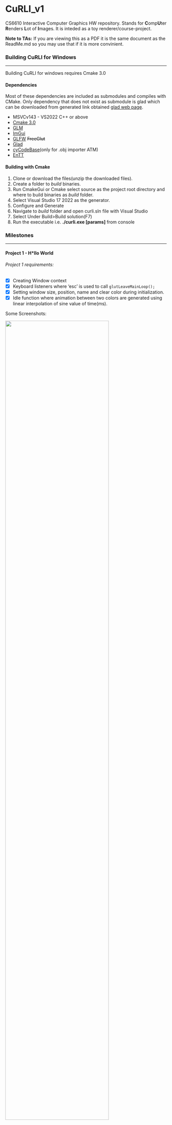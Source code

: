 # CuRLI_v1
CS6610 Interactive Computer Graphics HW repository. Stands for **C**omp**U**ter **R**enders **L**ot of **I**mages. It is inteded as a toy renderer/course-project.

**Note to TAs:** If you are viewing this as a PDF it is the same document as the ReadMe.md so you may use that if it is more convinient. 


### Building CuRLI for Windows
---
Building CuRLI for windows requires Cmake 3.0
#### Dependencies 
Most of these dependencies are included as submodules and compiles with CMake. Only dependency that does not exist as submodule is glad which can be downloaded from generated link obtained [glad web page](https://glad.dav1d.de/).
- MSVCv143 - VS2022 C++ or above
- [Cmake 3.0](https://cmake.org/)
- [GLM](https://github.com/g-truc/glm)
- [ImGui](https://github.com/ocornut/imgui)
- [GLFW](https://github.com/glfw/glfw) ~~FreeGlut~~
- [Glad](https://glad.dav1d.de/#language=c&specification=gl&api=gl%3D4.6&api=gles1%3Dnone&api=gles2%3Dnone&api=glsc2%3Dnone&profile=compatibility&loader=on)
- [cyCodeBase](http://www.cemyuksel.com/cyCodeBase/)(only for .obj importer ATM)
- [EnTT](https://github.com/skypjack/entt)

#### Building with Cmake
1. Clone or download the files(unzip the downloaded files).
2. Create a folder to *build* binaries.
3. Run CmakeGui or Cmake select source as the project root directory and where to build binaries as *build* folder.
4. Select Visual Studio 17 2022 as the generator.
5. Configure and Generate
6. Navigate to *build* folder and open curli.sln file with Visual Studio
7. Select Under Build>Build solution(F7)
8. Run the executable i.e. **./curli.exe [params]** from console

### Milestones
---
#### Project 1 - H*llo World
###### Project 1 requirements:
- [x] Creating Window context
- [x] Keyboard listeners where ‘esc’ is used to call `glutLeaveMainLoop();`
- [x] Setting window size, position, name and clear color during initialization.
- [x] Idle function where animation between two colors are generated using linear interpolation of sine value of time(ms).
  
Some Screenshots:

<img src="./images/pr1_1.jpg" width=80%>
<img src="./images/pr1_2.jpg" width=80%>

---

#### Project 2 - Transformations
###### Project 2 requirements:
- [x] Integrated `cyTriMesh` class to load .obj files from console arguments. Now path to a .obj mesh needs to be given to executable as the first argument as follows: `./curli.exe path/to/mesh`
- [x] Implemented very simple shaders (/assets/shaders/simple/...) to transform and render vertex points in a constant single color as `GL_POINTS`.
- [x] Implemented tarball controlled lookAt camera where `left mouse button + drag` adjusts two angles of the camera and `right mouse button + drag` adjusts the distance of the camera to *center*.
- [x] Programmed a Imgui window and keyboard shortcuts that allows reloading(`F5`) and recompiling(`F6`) of the shader files. This means that one can edit shader files after curli launches, pressing F5 and F6 will use the edited shaders if compilation is successful.
- [x] Imgui window also includes a button that recenters camera(`F1`) to the mesh center point.
- [x] Pressing `P` also lets user switch between orthographic and perspective projection types.
###### Additional Features:
- [Curiously recurring template pattern](https://en.cppreference.com/w/cpp/language/crtp) has been utulized to have staged renderers and application.
    - Application stages are: `Initialize()`, `Render()`, `DrawGui()`, `Terminate()`.Render and DrawGui are called in a render loop. 
  - Each renderer `A` that implements base class `Renderer<A>` will need to override `Start()` `PreUpdate()` `Update()` and `End()`. These functions are called on various stages of the application allowing custimizable renderers to be written.
- Also programmed a simple event dispatcher system which gets the input&windowing events by `glfw` to be queued. The queued event is resolved in render loop.
  - Each renderer has the option to override certain event calls dispatched by the system if the fuctions are overriden they are called by the `dispatchEvent()`
- Inside `PreUpdate()` function of this projects renderer (`TeapotRenderer`) I set the model matrix of the teapot to a rotation matrix that updates the angle over time. This causes teapot to revolve around itself.

Some Screenshots:

<img src="./images/pr2_1.png" width=80%>
<img src="./images/pr2_2.png" width=80%>

---
#### Project 3 - Shading
###### Project 3 requirements:
- [x] Displayed triangles instead of points
- [x] Uploaded and transforming vertex normals using inverse transpose of model view matrix
- [x] Imlemented Blinn-Phong shading in view space using half angles.
- [x] Added orbital controls to the first point light source inserted into the scene.
###### Additional Features:
- Integrated EnTT --- an entity-component system.
  - Using EnTT several components have been developed:
    - `CLight`: Illuminates the scene currently only as point light but soon other types will be implemented.
    - `CTransform`: A transform component that is traditionally used to generate model matrices for shaders
    - `CTriMesh`: Wrapper for cyTriMesh allows entities to have geometry
    - `CVertexArrayObject`: Allows geometry to be drawn using bound VBOs and EBO(optional). Automaticly handles and selects which draw calls to make.
- Implemented `OpenGLProgram` abstraction which alows convenience binding shaders and uploading uniforms.
- Using the ECS I let shaders render multiple light sources over multiple objects.

Some Screenshots:

<img src="./images/pr3_1.png" width=80%>
<img src="./images/pr3_2.png" width=80%>

---
#### Physically Based Animation - Assignment 1
###### A simple one-particle system:
- [x] Rendering and shading 3D sphere as a particle.
- [x] `LShift + Mouse drag` can interactively apply force.
- [x] 3D arrow as force vector indicator.
- [x] Programmable VelocityField2D component with respective UI to add/remove from the scene.
- [x] Programmable ForceField2D component with respective UI to add/remove from the scene.
- [x] Euler integrator (explicit or implicit) and its selection UI.
- [x] BoundingBox class with VertexArrayObject component so it can be drawn as GL_LINES.

Some Screenshots:

<img src="./images/pra1_1.png" width=80%>

#### Project 4 - Textures
###### Project 4 requirements:
- [X] Load and parse .mtl files associated with .obj files.
- [X] Load and decode .png files as textures.
- [X] Use cmdline to read .obj files 
  - Usage `-model --path ../path/to/your.obj`
  - Appending `--rb` after `-model` tag attaches `CRigidBody` component to the model which includes this object in WIP physics events.
- [X] Display textures properly on the object.
- [x] Include the specular texture, specified in the mtl file, for adjusting the specular color of the object.

###### Additional Features:
- Improved UI using ImGUI and EnTT.
  - Now scene objects are displayed in a list.
  - Selecting an object from a list allows user to see different components attached to the object.
- Using the Top menu bar user can load .obj files.
  - `File>import .obj file`
- Again using the top menu bar user can add components to the selected scene object.
  - Under `Edit > Attach component`
- User can also create empty entities to attach objects to it using `Edit>Create Entity`


Some Screenshots:

<img src="./images/pr4_1.png" width=80%>
<img src="./images/pr4_2.png" width=80%>

#### Project 5 - Render Buffers
###### Project 5 requirements:
- [X] Loads and parses `.obj` files as command-line arguments.
   - Usage `-model --path ../path/to/your.obj`
   - For this specific example to work call the program with a plane.obj file provided inside assets. I have set up a scene for easy grading
- [X] The objects are rendered with the textures coupled with their `.obj` and `.mtl` files.
- [X] The provided scene can be rendered without the teapot on the actual viewport (but on the texture) by adjusting visibilty settings on Mesh component using the GUI. 
- [X] Display the rendered texture by mapping it on a square-shaped plane.
- [x] Camera controls work the same as with the previous assignments.
- [x] If the ALT key is pressed, the left and right mouse buttons (and drag) controls the same view parameters for rendering texture on the plane.
- [X] Background of the image plane is set to phong diffuse color of the plane to separate it from the background color. 
- [X] The rendered texture uses bilinear filtering for magnification and mip-mapping with anisotropic filtering for minification.

###### Additional Features:
- Seperated OpenGL concepts like `VertexArrayObject` and `Textures` are seperated from scene/entity component system.
  - This seperation allows better and cleaner implementation.
  - For textures I have implemented a `CImageMaps` component which maintains a `std::vector` of `ImageMap`. `ImageMap` data and properties are converted to `OpenGLProgram` Textures and bound acordingly.
  - For Rendered textures I maintain a wrapper struct for `Texture2D` struct which creates frame and depth buffers on request. This struct comes with a `Render(...)` function. This function takes another `std::function` as parameter and calls it after binding the relevant buffers and the viewport. Calling `RenderedTexture2D`'s Render function at Renderer's `Preupdate` function I can pass the `Update` function pointer as a parameter and render the scene as it would to that texture.
  - The component `CImageMaps` handles rendered textures by creating a `Camera` object along them instead of decoding a image file and storing it.
- Implemented a GUI for textures where bound textures and their respective slots are displayed.
  - For rendered textures this view is live and can be used to adjust camera pressing `alt`.
- Reimplemented `TriMesh` class not to rely on `cy::TriMesh`. Now cy::TriMesh is only used for importing `.obj` files.
  - For better shading I implemented re-indexing and duplicating certain vertex attributes as OBJ format uses multiple faced indexing. 


Some Screenshots:

<img src="./images/pr5_1.png" width=80%>
<img src="./images/pr5_2.png" width=80%>

#### Project 6 - Environment Mapping
###### Project 6 requirements:
- [X] Display the background(named as `CSkybox`).
- [X] Reflections on a sphere and other objects using on-the-flye generated cubemaps
  -  to attach this component: Select a scene object, go to edit->attach/detach components, select ImageMaps from the attach menu. Then go to newly attached ImageMaps components tab on the right, select Environment Map from the menu and press "from rendered image".
- [X] Flat objects like plane can also be attached with environment map components however, its better to use a `RenderedTexture2D` with it's camera positioned at reflected camera position.

###### Additional Features:
- Instead of drawing all cube faces in one frame CuRLI draws one side in every six frames.

Some Screenshots:

<img src="./images/pr6_1.png" width=80%>
<img src="./images/pr6_2.png" width=80%>
<img src="./images/pr6_3.png" width=80%>

#### Project 7 - Shadow Mapping
###### Project 7 requirements:
- [X] Program takes the name of the .obj file as its first command-line argument.
  - Same as the las assignments a obj can be imported into the scene by `-model --path ../path/to/your.obj`
- [X] Computes shadows from a light onto the plane and the object.
  -  Currently CuRLI *only* supports directional light shadow mapping.
- [X] The object casts shadows onto itself.
- [X] The light position can be controlled with the UI on the right panel.
- [X] The point lights can be displayed by checking the `show` on the UI panel (See image 1 below).

###### Additional Features:
- Shadow depth textures can be displayed on the UI.
- Multiple directional light sources can be added and they can cast multiple shadows
- Shadows are calculated with poisson sampling.
- As an argument one can also give paths to skybox textures.
  - ex: `-skybox ../assets/images/cubemap/cubemap_posx.png ../assets/images/cubemap/cubemap_negx.png ../assets/images/cubemap/cubemap_posy.png ../assets/images/cubemap/cubemap_negy.png ../assets/images/cubemap/cubemap_posz.png ../assets/images/cubemap/cubemap_negz.png`

Some Screenshots:

<img src="./images/pr7_1.png" width=80%>
<img src="./images/pr7_2.png" width=80%>